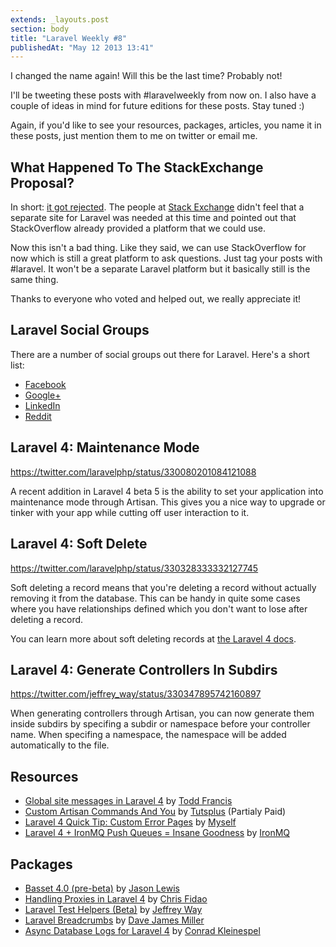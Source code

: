 ```yaml
---
extends: _layouts.post
section: body
title: "Laravel Weekly #8"
publishedAt: "May 12 2013 13:41"
---
```

I changed the name again! Will this be the last time? Probably not!

I'll be tweeting these posts with #laravelweekly from now on. I also have a couple of ideas in mind for future editions for these posts. Stay tuned :)

Again, if you'd like to see your resources, packages, articles, you name it in these posts, just mention them to me on twitter or email me.<!--more-->

## What Happened To The StackExchange Proposal?

In short: [it got rejected](http://discuss.area51.stackexchange.com/questions/10046/no-really-what-part-of-this-isnt-already-on-topic-for-stack-overflow). The people at [Stack Exchange](http://stackexchange.com/) didn't feel that a separate site for Laravel was needed at this time and pointed out that StackOverflow already provided a platform that we could use.

Now this isn't a bad thing. Like they said, we can use StackOverflow for now which is still a great platform to ask questions. Just tag your posts with #laravel. It won't be a separate Laravel platform but it basically still is the same thing.

Thanks to everyone who voted and helped out, we really appreciate it!

## Laravel Social Groups

There are a number of social groups out there for Laravel. Here's a short list:

- [Facebook](https://www.facebook.com/groups/LaravelCommunity/)
- [Google+](https://plus.google.com/communities/106838454910116161868)
- [LinkedIn](http://www.linkedin.com/groups/Laravel-PHP-Framework-4419933)
- [Reddit](http://www.reddit.com/r/laravel/)

## Laravel 4: Maintenance Mode

https://twitter.com/laravelphp/status/330080201084121088

A recent addition in Laravel 4 beta 5 is the ability to set your application into maintenance mode through Artisan. This gives you a nice way to upgrade or tinker with your app while cutting off user interaction to it.

## Laravel 4: Soft Delete

https://twitter.com/laravelphp/status/330328333332127745

Soft deleting a record means that you're deleting a record without actually removing it from the database. This can be handy in quite some cases where you have relationships defined which you don't want to lose after deleting a record.

You can learn more about soft deleting records at [the Laravel 4 docs](http://four.laravel.com/docs/eloquent#soft-deleting).

## Laravel 4: Generate Controllers In Subdirs

https://twitter.com/jeffrey_way/status/330347895742160897

When generating controllers through Artisan, you can now generate them inside subdirs by specifing a subdir or namespace before your controller name. When specifing a namespace, the namespace will be added automatically to the file.

## Resources

- [Global site messages in Laravel 4](http://toddish.co.uk/blog/global-site-messages-in-laravel-4/) by [Todd Francis](https://twitter.com/toddish)
- [Custom Artisan Commands And You](https://tutsplus.com/course/custom-artisan-commands-and-you/) by [Tutsplus](https://tutsplus.com) (Partialy Paid)
- [Laravel 4 Quick Tip: Custom Error Pages](http://driesvints.com/blog/laravel-4-quick-tip-custom-error-pages/) by [Myself](https://twitter.com/driesvints)
- [Laravel 4 + IronMQ Push Queues = Insane Goodness](http://blog.iron.io/2013/05/laravel-4-ironmq-push-queues-insane.html) by [IronMQ](http://www.iron.io/)

## Packages

- [Basset 4.0 (pre-beta)](http://jasonlewis.me/code/basset/4.0) by [Jason Lewis](https://twitter.com/jasonclewis)
- [Handling Proxies in Laravel 4](http://fideloper.com/laravel-4-trusted-proxies) by [Chris Fidao](https://twitter.com/fideloper)
- [Laravel Test Helpers (Beta)](https://github.com/JeffreyWay/Laravel-Test-Helpers) by [Jeffrey Way](https://twitter.com/jeffrey_way)
- [Laravel Breadcrumbs](https://github.com/davejamesmiller/laravel-breadcrumbs) by [Dave James Miller](https://twitter.com/DaveJamesMiller)
- [Async Database Logs for Laravel 4](https://github.com/conradkleinespel/database-log-laravel4) by [Conrad Kleinespel](https://twitter.com/conradktweets)
